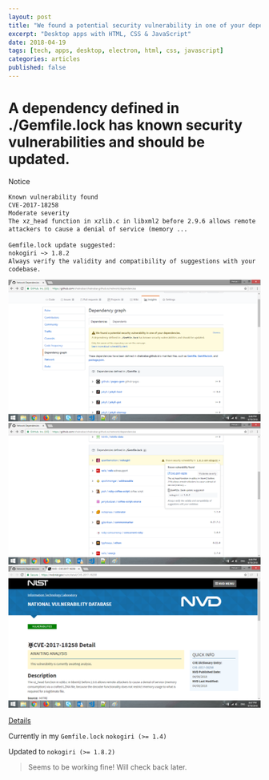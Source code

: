 ```yaml
---
layout: post
title: "We found a potential security vulnerability in one of your dependencies."
excerpt: "Desktop apps with HTML, CSS & JavaScript"
date: 2018-04-19
tags: [tech, apps, desktop, electron, html, css, javascript]
categories: articles
published: false
---
```


# A dependency defined in ./Gemfile.lock has known security vulnerabilities and should be updated.

Notice

```
Known vulnerability found
CVE-2017-18258
Moderate severity
The xz_head function in xzlib.c in libxml2 before 2.9.6 allows remote attackers to cause a denial of service (memory ...

Gemfile.lock update suggested:
nokogiri ~> 1.8.2
Always verify the validity and compatibility of suggestions with your codebase.
```

![Image](/images/posts/security/Warning.png)
![Image](/images/posts/security/Warning-2.png)
![Image](/images/posts/security/Warning-3.png)

[Details](https://nvd.nist.gov/vuln/detail/CVE-2017-18258)

Currently in my `Gemfile.lock`
`nokogiri (>= 1.4)`

Updated to
`nokogiri (>= 1.8.2)`

> Seems to be working fine! Will check back later.